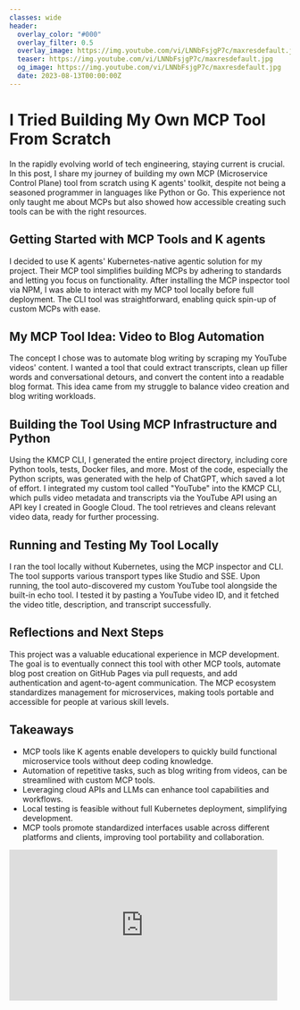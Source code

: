```yaml
---
classes: wide
header:
  overlay_color: "#000"
  overlay_filter: 0.5
  overlay_image: https://img.youtube.com/vi/LNNbFsjgP7c/maxresdefault.jpg
  teaser: https://img.youtube.com/vi/LNNbFsjgP7c/maxresdefault.jpg
  og_image: https://img.youtube.com/vi/LNNbFsjgP7c/maxresdefault.jpg
  date: 2023-08-13T00:00:00Z
---
```


# I Tried Building My Own MCP Tool From Scratch

In the rapidly evolving world of tech engineering, staying current is crucial. In this post, I share my journey of building my own MCP (Microservice Control Plane) tool from scratch using K agents' toolkit, despite not being a seasoned programmer in languages like Python or Go. This experience not only taught me about MCPs but also showed how accessible creating such tools can be with the right resources.

## Getting Started with MCP Tools and K agents
I decided to use K agents' Kubernetes-native agentic solution for my project. Their MCP tool simplifies building MCPs by adhering to standards and letting you focus on functionality. After installing the MCP inspector tool via NPM, I was able to interact with my MCP tool locally before full deployment. The CLI tool was straightforward, enabling quick spin-up of custom MCPs with ease.

## My MCP Tool Idea: Video to Blog Automation
The concept I chose was to automate blog writing by scraping my YouTube videos' content. I wanted a tool that could extract transcripts, clean up filler words and conversational detours, and convert the content into a readable blog format. This idea came from my struggle to balance video creation and blog writing workloads.

## Building the Tool Using MCP Infrastructure and Python
Using the KMCP CLI, I generated the entire project directory, including core Python tools, tests, Docker files, and more. Most of the code, especially the Python scripts, was generated with the help of ChatGPT, which saved a lot of effort. I integrated my custom tool called "YouTube" into the KMCP CLI, which pulls video metadata and transcripts via the YouTube API using an API key I created in Google Cloud. The tool retrieves and cleans relevant video data, ready for further processing.

## Running and Testing My Tool Locally
I ran the tool locally without Kubernetes, using the MCP inspector and CLI. The tool supports various transport types like Studio and SSE. Upon running, the tool auto-discovered my custom YouTube tool alongside the built-in echo tool. I tested it by pasting a YouTube video ID, and it fetched the video title, description, and transcript successfully.

## Reflections and Next Steps
This project was a valuable educational experience in MCP development. The goal is to eventually connect this tool with other MCP tools, automate blog post creation on GitHub Pages via pull requests, and add authentication and agent-to-agent communication. The MCP ecosystem standardizes management for microservices, making tools portable and accessible for people at various skill levels.

## Takeaways
- MCP tools like K agents enable developers to quickly build functional microservice tools without deep coding knowledge.
- Automation of repetitive tasks, such as blog writing from videos, can be streamlined with custom MCP tools.
- Leveraging cloud APIs and LLMs can enhance tool capabilities and workflows.
- Local testing is feasible without full Kubernetes deployment, simplifying development.
- MCP tools promote standardized interfaces usable across different platforms and clients, improving tool portability and collaboration.

<iframe width="480" height="270" src="https://www.youtube.com/embed/LNNbFsjgP7c" title="I Tried Building My Own MCP Tool From Scratch" frameborder="0" allow="accelerometer; autoplay; clipboard-write; encrypted-media; gyroscope; picture-in-picture; web-share" referrerpolicy="strict-origin-when-cross-origin" allowfullscreen></iframe>
